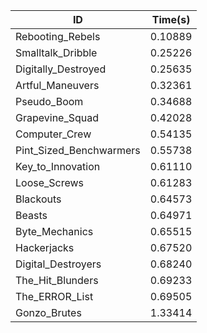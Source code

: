 |ID|Time(s)|
|-|-|
|Rebooting_Rebels|0.10889|
|Smalltalk_Dribble|0.25226|
|Digitally_Destroyed|0.25635|
|Artful_Maneuvers|0.32361|
|Pseudo_Boom|0.34688|
|Grapevine_Squad|0.42028|
|Computer_Crew|0.54135|
|Pint_Sized_Benchwarmers|0.55738|
|Key_to_Innovation|0.61110|
|Loose_Screws|0.61283|
|Blackouts|0.64573|
|Beasts|0.64971|
|Byte_Mechanics|0.65515|
|Hackerjacks|0.67520|
|Digital_Destroyers|0.68240|
|The_Hit_Blunders|0.69233|
|The_ERROR_List|0.69505|
|Gonzo_Brutes|1.33414|
